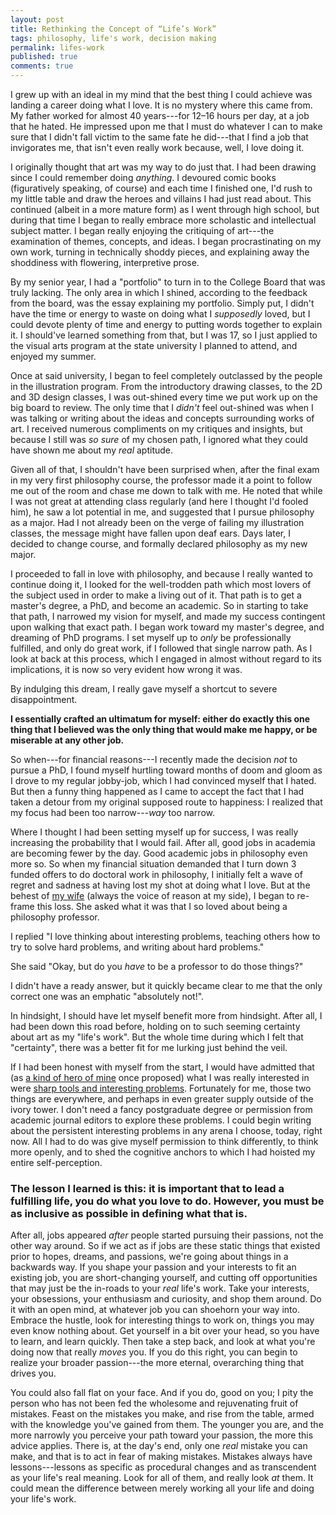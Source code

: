```yaml
---
layout: post
title: Rethinking the Concept of “Life’s Work”
tags: philosophy, life's work, decision making
permalink: lifes-work
published: true
comments: true
---
```


I grew up with an ideal in my mind that the best thing I could achieve was landing a career doing what I love. It is no mystery where this came from. My father worked for almost 40 years---for 12–16 hours per day, at a job that he hated. He impressed upon me that I must do whatever I can to make sure that I didn't fall victim to the same fate he did---that I find a job that invigorates me, that isn't even really work because, well, I love doing it.

I originally thought that art was my way to do just that. I had been drawing since I could remember doing *anything*. I devoured comic books (figuratively speaking, of course) and each time I finished one, I'd rush to my little table and draw the heroes and villains I had just read about. This continued (albeit in a more mature form) as I went through high school, but during that time I began to really embrace more scholastic and intellectual subject matter. I began really enjoying the critiquing of art---the examination of themes, concepts, and ideas. I began procrastinating on my own work, turning in technically shoddy pieces, and explaining away the shoddiness with flowering, interpretive prose.

By my senior year, I had a "portfolio" to turn in to the College Board that was truly lacking. The only area in which I shined, according to the feedback from the board, was the essay explaining my portfolio. Simply put, I didn't have the time or energy to waste on doing what I *supposedly* loved, but I could devote plenty of time and energy to putting words together to explain it. I should've learned something from that, but I was 17, so I just applied to the visual arts program at the state university I planned to attend, and enjoyed my summer.

Once at said university, I began to feel completely outclassed by the people in the illustration program. From the introductory drawing classes, to the 2D and 3D design classes, I was out-shined every time we put work up on the big board to review. The only time that I *didn't* feel out-shined was when I was talking or writing about the ideas and concepts surrounding works of art. I received numerous compliments on my critiques and insights, but because I still was *so* *sure* of my chosen path, I ignored what they could have shown me about my *real* aptitude.

Given all of that, I shouldn't have been surprised when, after the final exam in my very first philosophy course, the professor made it a point to follow me out of the room and chase me down to talk with me. He noted that while I was not great at attending class regularly (and here I thought I'd fooled him), he saw a lot potential in me, and suggested that I pursue philosophy as a major. Had I not already been on the verge of failing my illustration classes, the message might have fallen upon deaf ears. Days later, I decided to change course, and formally declared philosophy as my new major.

I proceeded to fall in love with philosophy, and because I really wanted to continue doing it, I looked for the well-trodden path which most lovers of the subject used in order to make a living out of it. That path is to get a master's degree, a PhD, and become an academic. So in starting to take that path, I narrowed my vision for myself, and made my success contingent upon walking that exact path. I began work toward my master's degree, and dreaming of PhD programs. I set myself up to *only* be professionally fulfilled, and only do great work, if I followed that single narrow path. As I look at back at this process, which I engaged in almost without regard to its implications, it is now so very evident how wrong it was.

By indulging this dream, I really gave myself a shortcut to severe disappointment.

**I essentially crafted an ultimatum for myself: either do exactly this one thing that I believed was the only thing that would make me happy, or be miserable at any other job.**

So when---for financial reasons---I recently made the decision *not* to pursue a PhD, I found myself hurtling toward months of doom and gloom as I drove to my regular jobby-job, which I had convinced myself that I hated. But then a funny thing happened as I came to accept the fact that I had taken a detour from my original supposed route to happiness: I realized that my focus had been too narrow---*way* too narrow.

Where I thought I had been setting myself up for success, I was really increasing the probability that I would fail. After all, good jobs in academia are becoming fewer by the day. Good academic jobs in philosophy even more so. So when my financial situation demanded that I turn down 3 funded offers to do doctoral work in philosophy, I initially felt a wave of regret and sadness at having lost my shot at doing what I love. But at the behest of [my wife][1] (always the voice of reason at my side), I began to re-frame this loss. She asked what it was that I so loved about being a philosophy professor.

I replied "I love thinking about interesting problems, teaching others how to try to solve hard problems, and writing about hard problems."

She said "Okay, but do you *have* to be a professor to do those things?"

I didn't have a ready answer, but it quickly became clear to me that the only correct one was an emphatic "absolutely not!".

In hindsight, I should have let myself benefit more from hindsight. After all, I had been down this road before, holding on to such seeming certainty about art as my "life's work". But the whole time during which I felt that "certainty", there was a better fit for me lurking just behind the veil.

If I had been honest with myself from the start, I would have admitted that (as [a kind of hero of mine][2] once proposed) what I was really interested in were [sharp tools and interesting problems][3]. Fortunately for me, those two things are everywhere, and perhaps in even greater supply outside of the ivory tower. I don't need a fancy postgraduate degree or permission from academic journal editors to explore these problems. I could begin writing about the persistent interesting problems in any arena I choose, today, right now. All I had to do was give myself permission to think differently, to think more openly, and to shed the cognitive anchors to which I had hoisted my entire self-perception.

### The lesson I learned is this: it is important that to lead a fulfilling life, you do what you love to do. However, you must be as inclusive as possible in defining what that is.

After all, jobs appeared *after* people started pursuing their passions, not the other way around. So if we act as if jobs are these static things that existed prior to hopes, dreams, and passions, we're going about things in a backwards way. If you shape your passion and your interests to fit an existing job, you are short-changing yourself, and cutting off opportunities that may just be the in-roads to your *real* life's work. Take your interests, your obsessions, your enthusiasm and curiosity, and shop them around. Do it with an open mind, at whatever job you can shoehorn your way into. Embrace the hustle, look for interesting things to work on, things you may even know nothing about. Get yourself in a bit over your head, so you have to learn, and learn quickly. Then take a step back, and look at what you're doing now that really *moves* you. If you do this right, you can begin to realize your broader passion---the more eternal, overarching thing that drives you.

You could also fall flat on your face. And if you do, good on you; I pity the person who has not been fed the wholesome and rejuvenating fruit of mistakes. Feast on the mistakes you make, and rise from the table, armed with the knowledge you've gained from them. The younger you are, and the more narrowly you perceive your path toward your passion, the more this advice applies. There is, at the day's end, only one *real* mistake you can make, and that is to act in fear of making mistakes. Mistakes always have lessons---lessons as specific as procedural changes and as transcendent as your life's real meaning. Look for all of them, and really look *at* them. It could mean the difference between merely working all your life and doing your life's work.

[1]: http://www.erinsturm.com/
[2]: http://www.merlinmann.com/
[3]: http://5by5.tv/b2w/14
